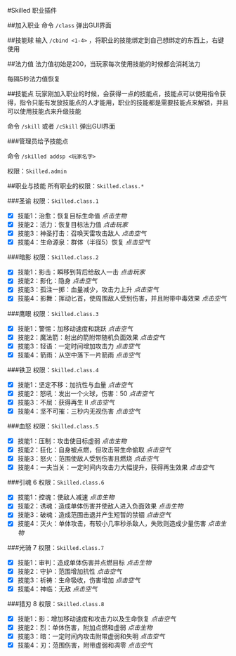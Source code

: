 #Skilled
职业插件

##加入职业
命令 `/class` 弹出GUI界面

##技能球
输入 `/cbind <1-4>` ，将职业的技能绑定到自己想绑定的东西上，右键使用

##法力值
法力值初始是200，当玩家每次使用技能的时候都会消耗法力

每隔5秒法力值恢复

##技能点
玩家刚加入职业的时候，会获得一点的技能点，技能点可以使用指令获得，指令只能有发放技能点的人才能用，职业的技能都是需要技能点来解锁，并且可以使用技能点来升级技能

命令 `/skill` 或者 `/cSkill` 弹出GUI界面

###管理员给予技能点

命令 `/skilled addsp <玩家名字>`

权限：`Skilled.admin`

##职业与技能
所有职业的权限：`Skilled.class.*`

###圣谕
权限：`Skilled.class.1`

- [x] 技能1：治愈：恢复目标生命值 *点击生物*
- [x] 技能2：活力：恢复目标法力值 *点击玩家*
- [x] 技能3：神圣打击：召唤天雷攻击敌人 *点击空气*
- [x] 技能4：生命源泉：群体（半径5）恢复 *点击空气*
 
###暗影
权限：`Skilled.class.2`

- [x] 技能1：影击：瞬移到背后给敌人一击 *点击玩家*
- [x] 技能2：影化：隐身 *点击空气*
- [x] 技能3：孤注一掷：血量减少，攻击力上升 *点击空气*
- [x] 技能4：影舞：挥动匕首，使周围敌人受到伤害，并且附带中毒效果 *点击空气*

###鹰眼
权限：`Skilled.class.3`

- [x] 技能1：警惕：加移动速度和跳跃 *点击空气*
- [x] 技能2：魔法箭：射出的箭附带随机负面效果 *点击空气*
- [x] 技能3：轻语：一定时间增加攻击力 *点击空气*
- [x] 技能4：箭雨：从空中落下一片箭雨 *点击空气*

###铁卫
权限：`Skilled.class.4`

- [x] 技能1：坚定不移：加抗性与血量 *点击空气*
- [x] 技能2：怒吼：发出一个火球，伤害：50 *点击空气*
- [x] 技能3：不屈：获得再生 II *点击空气*
- [x] 技能4：坚不可摧：三秒内无视伤害 *点击空气*

###血怒
权限：`Skilled.class.5`

- [x] 技能1：压制：攻击使目标虚弱 *点击生物*
- [x] 技能2：狂化：自身被点燃，但攻击带生命偷取 *点击空气*
- [x] 技能3：怒火：范围使敌人受到伤害且燃烧 *点击空气*
- [x] 技能4：一夫当关：一定时间内攻击力大幅提升，获得再生效果 *点击空气*

###引魂 6
权限：`Skilled.class.6`

- [x] 技能1：控魂：使敌人减速 *点击生物*
- [x] 技能2：诱魂：造成单体伤害并使敌人进入负面效果 *点击生物*
- [x] 技能3：破魂：造成范围击退并产生短暂的禁锢 *点击空气*
- [x] 技能4：灭火：单体攻击，有较小几率秒杀敌人，失败则造成少量伤害 *点击生物*

###光骑 7
权限：`Skilled.class.7`

- [x] 技能1：审判：造成单体伤害并点燃目标 *点击生物*
- [x] 技能2：守护：范围增加抗性 *点击空气*
- [x] 技能3：祈祷：生命吸收，伤害增加 *点击空气*
- [x] 技能4：神临：无敌 *点击空气*

###猎刃 8
权限：`Skilled.class.8`

- [x] 技能1：影：增加移动速度和攻击力以及生命恢复 *点击空气*
- [x] 技能2：烈：单体伤害，附加点燃和虚弱 *点击生物*
- [x] 技能3：暗：一定时间内攻击附带虚弱和失明 *点击空气*
- [x] 技能4：刃：范围伤害，附带虚弱和凋零 *点击空气*
